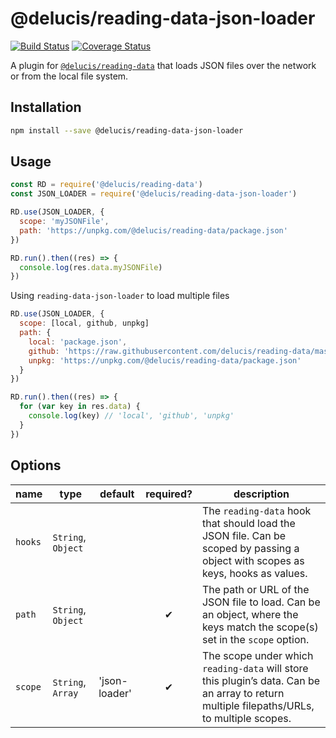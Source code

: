 # @delucis/reading-data-json-loader

[![Build Status](https://travis-ci.org/delucis/reading-data-json-loader.svg?branch=master)](https://travis-ci.org/delucis/reading-data-json-loader)
[![Coverage Status](https://coveralls.io/repos/github/delucis/reading-data-json-loader/badge.svg?branch=master)](https://coveralls.io/github/delucis/reading-data-json-loader?branch=master)

A plugin for [`@delucis/reading-data`](https://github.com/delucis/reading-data)
that loads JSON files over the network or from the local file system.


## Installation

```sh
npm install --save @delucis/reading-data-json-loader
```


## Usage

```js
const RD = require('@delucis/reading-data')
const JSON_LOADER = require('@delucis/reading-data-json-loader')

RD.use(JSON_LOADER, {
  scope: 'myJSONFile',
  path: 'https://unpkg.com/@delucis/reading-data/package.json'
})

RD.run().then((res) => {
  console.log(res.data.myJSONFile)
})
```

Using `reading-data-json-loader` to load multiple files

```js
RD.use(JSON_LOADER, {
  scope: [local, github, unpkg]
  path: {
    local: 'package.json',
    github: 'https://raw.githubusercontent.com/delucis/reading-data/master/package.json',
    unpkg: 'https://unpkg.com/@delucis/reading-data/package.json'
  }
})

RD.run().then((res) => {
  for (var key in res.data) {
    console.log(key) // 'local', 'github', 'unpkg'
  }
})
```


## Options

name    | type                 | default       | required? | description
--------|----------------------|---------------|:---------:|-------------------------------------------------------------------------------------------------------------------------------------------
`hooks` | `String`, `Object` |               |           | The `reading-data` hook that should load the JSON file. Can be scoped by passing a object with scopes as keys, hooks as values.
`path`  | `String`, `Object` |               |     ✔︎     | The path or URL of the JSON file to load. Can be an object, where the keys match the scope(s) set in the `scope` option.
`scope` | `String`, `Array`  | 'json-loader' |     ✔︎     | The scope under which `reading-data` will store this plugin’s data. Can be an array to return multiple filepaths/URLs, to multiple scopes.
